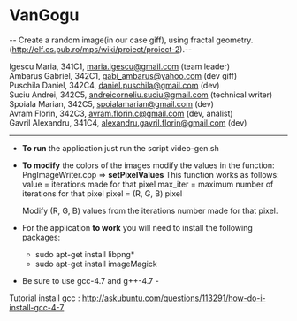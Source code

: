 # VanGogu
 -- Create a random image(in our case giff), using fractal geometry.(http://elf.cs.pub.ro/mps/wiki/proiect/proiect-2).--


Igescu Maria, 341C1, maria.igescu@gmail.com (team leader)          
Ambarus Gabriel, 342C1, gabi_ambarus@yahoo.com  (dev giff)         
Puschila Daniel, 342C4, daniel.puschila@gmail.com (dev)       
Suciu Andrei, 342C5, andreicorneliu.suciu@gmail.com (technical writer)  
Spoiala Marian, 342C5, spoialamarian@gmail.com  (dev)        
Avram Florin, 342C3, avram.florin.c@gmail.com (dev, analist)        
Gavril Alexandru, 341C4, alexandru.gavril.florin@gmail.com (dev)

------------------------------------------------------------------------

* **To run** the application just run the script video-gen.sh

* **To modify** the colors of the images modify the values in the function:
    PngImageWriter.cpp => **setPixelValues**
This function works as follows:
    value = iterations made for that pixel
    max_iter = maximum number of iterations for that pixel
    pixel = (R, G, B) pixel

    Modify (R, G, B) values from the iterations number made for that pixel.


* For the application **to work** you will need to install the following packages:
    * sudo apt-get install libpng*
    * sudo apt-get install imageMagick

* Be sure to use gcc-4.7 and g++-4.7 - 

Tutorial install gcc : http://askubuntu.com/questions/113291/how-do-i-install-gcc-4-7
